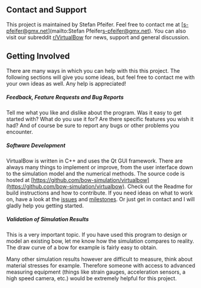 ## Contact and Support

This project is maintained by Stefan Pfeifer. Feel free to contact me at [s-pfeifer@gmx.net](mailto:Stefan Pfeifer<s-pfeifer@gmx.net>).
You can also visit our subreddit [r/VirtualBow](https://www.reddit.com/r/VirtualBow) for news, support and general discussion.
<br>

## Getting Involved

There are many ways in which you can help with this this project.
The following sections will give you some ideas, but feel free to contact me with your own ideas as well.
Any help is appreciated!
<br>

##### Feedback, Feature Requests and Bug Reports

Tell me what you like and dislike about the program. Was it easy to get started with?
What do you use it for? Are there specific features you wish it had?
And of course be sure to report any bugs or other problems you encounter.
<br>

##### Software Development

VirtualBow is written in C++ and uses the Qt GUI framework.
There are always many things to implement or improve, from the user interface down to the simulation model and the numerical methods.
The source code is hosted at [https://github.com/bow-simulation/virtualbow](https://github.com/bow-simulation/virtualbow).
Check out the Readme for build instructions and how to contribute.
If you need ideas on what to work on, have a look at the [issues](https://github.com/bow-simulation/virtualbow/issues) and [milestones](https://github.com/bow-simulation/virtualbow/milestones).
Or just get in contact and I will gladly help you getting started.
<br>

##### Validation of Simulation Results

This is a very important topic.
If you have used this program to design or model an existing bow, let me know how the simulation compares to reality.
The draw curve of a bow for example is fairly easy to obtain.

Many other simulation results however are difficult to measure, think about material stresses for example.
Therefore someone with access to advanced measuring equipment (things like strain gauges, acceleration sensors, a high speed camera, etc.) would be extremely helpful for this project.
